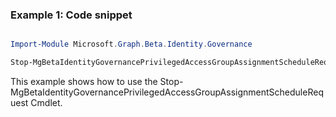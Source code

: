 ### Example 1: Code snippet

```powershell

Import-Module Microsoft.Graph.Beta.Identity.Governance

Stop-MgBetaIdentityGovernancePrivilegedAccessGroupAssignmentScheduleRequest -PrivilegedAccessGroupAssignmentScheduleRequestId $privilegedAccessGroupAssignmentScheduleRequestId

```
This example shows how to use the Stop-MgBetaIdentityGovernancePrivilegedAccessGroupAssignmentScheduleRequest Cmdlet.

